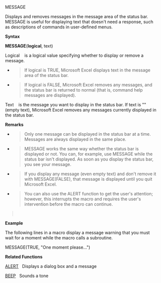 MESSAGE

Displays and removes messages in the message area of the status bar.
MESSAGE is useful for displaying text that doesn't need a response, such
as descriptions of commands in user-defined menus.

**Syntax**

**MESSAGE**(**logical**, text)

Logical    is a logical value specifying whether to display or remove a
message.

  - > If logical is TRUE, Microsoft Excel displays text in the message
    > area of the status bar.

  - > If logical is FALSE, Microsoft Excel removes any messages, and the
    > status bar is returned to normal (that is, command help messages
    > are displayed).

Text    is the message you want to display in the status bar. If text is
"" (empty text), Microsoft Excel removes any messages currently
displayed in the status bar.

**Remarks**

  - > Only one message can be displayed in the status bar at a time.
    > Messages are always displayed in the same place.

  - > MESSAGE works the same way whether the status bar is displayed or
    > not. You can, for example, use MESSAGE while the status bar isn't
    > displayed. As soon as you display the status bar, you see your
    > message.

  - > If you display any message (even empty text) and don't remove it
    > with MESSAGE(FALSE), that message is displayed until you quit
    > Microsoft Excel.

  - > You can also use the ALERT function to get the user's attention;
    > however, this interrupts the macro and requires the user's
    > intervention before the macro can continue.

>  

**Example**

The following lines in a macro display a message warning that you must
wait for a moment while the macro calls a subroutine.

MESSAGE(TRUE, "One moment please...")

**Related Functions**

[ALERT](ALERT.md)   Displays a dialog box and a message

[BEEP](BEEP.md)   Sounds a tone


